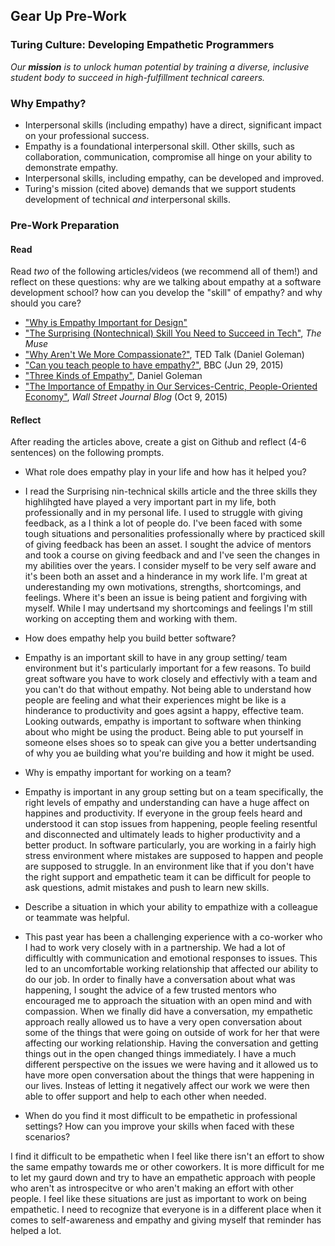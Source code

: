 ## Gear Up Pre-Work
### Turing Culture: Developing Empathetic Programmers

_Our **mission** is to unlock human potential by training a diverse, inclusive student body to succeed in high-fulfillment technical careers._

### Why Empathy?
* Interpersonal skills (including empathy) have a direct, significant impact on your professional success.
* Empathy is a foundational interpersonal skill. Other skills, such as collaboration, communication, compromise all hinge on your ability to demonstrate empathy.
* Interpersonal skills, including empathy, can be developed and improved.
* Turing's mission (cited above) demands that we support students development of technical _and_ interpersonal skills. 

### Pre-Work Preparation
#### Read
Read _two_ of the following articles/videos (we recommend all of them!) and reflect on these questions: why are we talking about empathy at a software development school? how can you develop the "skill" of empathy? and why should you care?

* ["Why is Empathy Important for Design"](http://www.bresslergroup.com/blog/why-empathic-design/)
* ["The Surprising (Nontechnical) Skill You Need to Succeed in Tech"](https://www.themuse.com/advice/the-surprising-and-nontechnical-skill-you-need-to-succeed-in-tech), _The Muse_
* ["Why Aren't We More Compassionate?"](http://www.ted.com/talks/daniel_goleman_on_compassion#t-39146), TED Talk (Daniel Goleman)
* ["Can you teach people to have empathy?"](http://www.bbc.com/news/magazine-33287727), BBC (Jun 29, 2015)
* ["Three Kinds of Empathy"](http://www.danielgoleman.info/three-kinds-of-empathy-cognitive-emotional-compassionate/), Daniel Goleman
* ["The Importance of Empathy in Our Services-Centric, People-Oriented Economy"](http://blogs.wsj.com/cio/2015/10/09/the-importance-of-empathy-in-our-services-centric-people-oriented-economy/), _Wall Street Journal Blog_ (Oct 9, 2015)

#### Reflect
After reading the articles above, create a gist on Github and reflect (4-6 sentences) on the following prompts.
* What role does empathy play in your life and how has it helped you?

- I read the Surprising nin-technical skills article and the three skills they highlihgted have played a very important part in my life, both professionally and in my personal life. I used to struggle with giving feedback, as a I think a lot of people do. I've been faced with some tough situations and personalities professionally where by practiced skill of giving feedback has been an asset. I sought the advice of mentors and took a course on giving feedback and and I've seen the changes in my abilities over the years. I consider myself to be very self aware and it's been both an asset and a hinderance in my work life. I'm great at underestanding my own motivations, strengths, shortcomings, and feelings. Where it's been an issue is being patient and forgiving with myself. While I may undertsand my shortcomings and feelings I'm still working on accepting them and working with them. 

* How does empathy help you build better software?

- Empathy is an important skill to have in any group setting/ team environment but it's particularly important for a few reasons. To build great software you have to work closely and effectivly with a team and you can't do that without empathy. Not being able to understand how people are feeling and what their experiences might be like is a hinderance to productivity and goes agsint a happy, effective team. Looking outwards, empathy is important to software when thinking about who might be using the product. Being able to put yourself in someone elses shoes so to speak can give you a better undertsanding of why you ae building what you're building and how it might be used. 

* Why is empathy important for working on a team?

- Empathy is important in any group setting but on a team specifically, the right levels of empathy and understanding can have a huge affect on happines and productivity. If everyone in the group feels heard and understood it can stop issues from happening, people feeling resentful and disconnected and ultimately leads to higher productivity and a better product. In software particularly, you are working in a fairly high stress environment where mistakes are supposed to happen and people are supposed to struggle. In an environment like that if you don't have the right support and empathetic team it can be difficult for people to ask questions, admit mistakes and push to learn new skills. 

* Describe a situation in which your ability to empathize with a colleague or teammate was helpful.

- This past year has been a challenging experience with a co-worker who I had to work very closely with in a partnership. We had a lot of difficultly with communication and emotional responses to issues. This led to an uncomfortable working relationship that affected our ability to do our job. In order to finally have a conversation about what was happening, I sought the advice of a few trusted mentors who encouraged me to approach the situation with an open mind and with compassion. When we finally did have a conversation, my empathetic approach really allowed us to have a very open conversation about some of the things that were going on outside of work for her that were affecting our working relationship. Having the conversation and getting things out in the open changed things immediately. I have a much different perspective on the issues we were having and it allowed us to have more open conversation about the things that were happening in our lives. Insteas of letting it negatively affect our work we were then able to offer support and help  to each other when needed. 

* When do you find it most difficult to be empathetic in professional settings? How can you improve your skills when faced with these scenarios?

I find it difficult to be empathetic when I feel like there isn't an effort to show the same empathy towards me or other coworkers. It is more difficult for me to let my gaurd down and try to have an empathetic approach with people who aren't as introspecitve or who aren't making an effort with other people. I feel like these situations are just as important to work on being empathetic. I need to recognize that everyone is in a different place when it comes to self-awareness and empathy and giving myself that reminder has helped a lot. 
